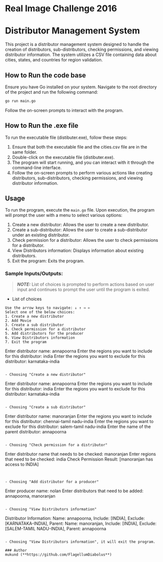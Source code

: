 # Real Image Challenge 2016
# Distributor Management System

This project is a distributor management system designed to handle the creation of distributors, sub-distributors, checking permissions, and viewing distributor information. The system utilizes a CSV file containing data about cities, states, and countries for region validation.

## How to Run the code base
Ensure you have Go installed on your system. Navigate to the root directory of the project and run the following command:

```bash
go run main.go
```
Follow the on-screen prompts to interact with the program.

## How to Run the .exe file
To run the executable file (distibuter.exe), follow these steps:

1. Ensure that both the executable file and the cities.csv file are in the same folder.
2. Double-click on the executable file (distibuter.exe).
3. The program will start running, and you can interact with it through the command-line interface.
4. Follow the on-screen prompts to perform various actions like creating distributors, sub-distributors, checking permissions, and viewing distributor information.

## Usage

To run the program, execute the `main.go` file. Upon execution, the program will prompt the user with a menu to select various options:

1. Create a new distributor: Allows the user to create a new distributor.
2. Create a sub-distributor: Allows the user to create a sub-distributor under an existing distributor.
3. Check permission for a distributor: Allows the user to check permissions for a distributor.
4. View Distributors information: Displays information about existing distributors.
5. Exit the program: Exits the program.

### Sample Inputs/Outputs:
> **_NOTE:_**  List of choices is prompted to perform actions based on user input and continues to prompt the user until the program is exited.
- List of choices
```
Use the arrow keys to navigate: ↓ ↑ → ←
Select one of the below choices:
1. Create a new distributor
2. Add Movie
3. Create a sub distributor
4. Check permission for a distributor
5. Add distributors for the producer
6. View Distributors information     
7. Exit the program

```
Enter distributor name: annapoorna
Enter the regions you want to include for this distributor: india
Enter the regions you want to exclude for this distributor: karnataka-india
```

- Choosing "Create a new distributor"

```
Enter distributor name: annapoorna
Enter the regions you want to include for this distributor: india
Enter the regions you want to exclude for this distributor: karnataka-india
```

- Choosing "Create a sub distributor"

```
Enter distributor name: manoranjan
Enter the regions you want to include for this distributor: chennai-tamil nadu-india
Enter the regions you want to exclude for this distributor: salem-tamil nadu-india
Enter the name of the parent distributor: annapoorna
```

- Choosing "Check permission for a distributor"

```
Enter distributor name that needs to be checked: manoranjan
Enter regions that need to be checked: india
Check Permission Result: [manoranjan has access to INDIA]
```


- Choosing "Add distributor for a producer"

```
Enter producer name: nolan
Enter distributors that need to be added: annapoorna, manoranjan
```

- Choosing "View Distributors information"

```
Distributor Information:
Name: annapoorna, Include: [INDIA], Exclude: [KARNATAKA-INDIA], Parent:
Name: manoranjan, Include: [INDIA], Exclude: [SALEM-TAMIL NADU-INDIA], Parent: annapoorna
```

- Choosing "View Distributors information", it will exit the program.

### Author
mukund (**https://github.com/FlagellumDiabolus**)

